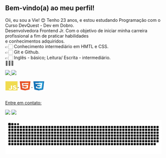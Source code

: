 ## Bem-vindo(a) ao meu perfil! 
Oii, eu sou a Vie! 😊 Tenho 23 anos, e estou estudando Programação com o Curso DevQuest - Dev em Dobro. <br>
Desenvolvedora Frontend Jr. Com o objetivo de iniciar minha carreira profissional a fim de praticar habilidades<br>
e conhecimentos adquiridos.<br>
👉🏻 Conhecimento intermediário em HMTL e CSS.<br>
👉🏻 Git e Github. <br>
👉🏻 Inglês - básico; Leitura/ Escrita - intermediário. <br>
👩🏻‍💻


 <div>
   <a href="https://github.com/Vitoria-Floriano">
   <img height="180em" src="https://github-readme-stats.vercel.app/api?username=Vitoria-Floriano&show_icons=true&theme=tokyonight&include_all_commits=true&count_private=true"/>
   <img height="180em" src="https://github-readme-stats.vercel.app/api/top-langs/?username=Vitoria-Floriano&layout=compact&langs_count=6&theme=tokyonight"/>

</div>
<div style="display: inline_block"><br>
  <img align="center" alt="Js" height="30" width="40" src="https://raw.githubusercontent.com/devicons/devicon/master/icons/javascript/javascript-plain.svg">
  <img align="center" alt="HTML" height="30" width="40" src="https://raw.githubusercontent.com/devicons/devicon/master/icons/html5/html5-original.svg">
  <img align="center" alt="CSS" height="30" width="40" src="https://raw.githubusercontent.com/devicons/devicon/master/icons/css3/css3-original.svg">
</div>
 
 <br>
 
 Entre em contato:
 <div>
   <a href="https://www.linkedin.com/in/vitoria-floriano/" target="_blank"><img src="https://img.shields.io/badge/-LinkedIn-%230077B5?style=for-the-badge&logo=linkedin&logoColor=white" target="_blank"></a>
   <a href = "mailto:viefloriano@hotmail.com"><img src="https://img.shields.io/badge/Microsoft_Outlook-0078D4?style=for-the-badge&logo=microsoft-outlook&logoColor=white"></a>
 </div>
 
<div> 

![snake gif](https://github.com/Vitoria-Floriano/Vitoria-Floriano/blob/output/github-contribution-grid-snake.svg)

</div>
